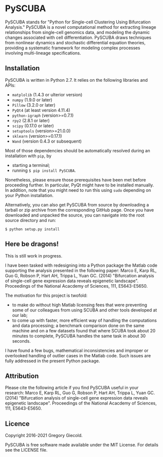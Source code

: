 # PySCUBA

PySCUBA stands for "Python for Single-cell Clustering Using Bifurcation Analysis." PySCUBA is a novel computational method for extracting lineage relationships from single-cell genomics data, and modeling the dynamic changes associated with cell differentiation. PySCUBA draws techniques from nonlinear dynamics and stochastic differential equation theories, providing a systematic framework for modeling complex processes involving multi-lineage specifications. 

Installation
------------

PySCUBA is written in Python 2.7. It relies on the following libraries and APIs:
* ```matplolib``` (1.4.3 or ulterior version)
* ```numpy``` (1.9.0 or later)
* ```Pillow``` (3.2.0 or later)
* ```PyQt4``` (at least version 4.11.4)
* ```python-igraph``` (version>=0.7.1)
* ```rpy2``` (2.8.1 or later)
* ```scipy``` (0.17.0 or later)
* ```setuptools``` (version>=21.0.0)
* ```sklearn``` (version>=0.17.1)
* ```Wand``` (version 0.4.3 or subsequent)

Most of those dependencies should be automatically resolved during an installation with ```pip```, by
* starting a terminal;
* running ```$ pip install PySCUBA```.

Nonetheless, please ensure those prerequisites have been met before proceeding further. In particular, PyQt might have to be installed manually. In addition, note that you might need to run this using ```sudo``` depending on your Python installation.

Alternatively, you can also get PySCUBA from source by downloading a tarball or zip archive from the corresponding GitHub page. Once you have downloaded and unpacked the source, you can navigate into the root source directory and run:

```$ python setup.py install```

Here be dragons!
----------------

This is still work in progress.

I have been tasked with redesigning into a Python package the Matlab code supporting the analysis presented in the following paper:
Marco E, Karp RL, Guo G, Robson P, Hart AH, Trippa L, Yuan GC. (2014) "Bifurcation analysis of single-cell gene expression data reveals epigenetic landscape". Proceedings of the National Acacdemy of Sciences, 111, E5643-E5650.

The motivation for this project is twofold:
- to make do without high Matlab licensing fees that were preventing some of our colleagues from using SCUBA and other tools developed at our lab;
- to come up with faster, more efficient way of handling the computations and data processing; a benchmark comparison done on the same machine and on a few datasets found that where SCUBA took about 20 minutes to complete, PySCUBA handles the same task in about 30 seconds.

I have found a few bugs, mathematical inconsistencies and improper or overlooked handling of outlier cases in the Matlab code. Such issues are fully addressed in the present Python package.

Attribution
-----------

Please cite the following article if you find PySCUBA useful in your research:
Marco E, Karp RL, Guo G, Robson P, Hart AH, Trippa L, Yuan GC. (2014) "Bifurcation analysis of single-cell gene expression data reveals epigenetic landscape". Proceedings of the National Acacdemy of Sciences, 111, E5643-E5650.

Licence
-------

Copyright 2016-2021 Gregory Giecold.

PySCUBA is free software made available under the MIT License. For details see the LICENSE file.



